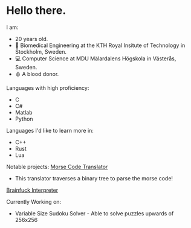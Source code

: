# Hello there.
I am:
- 20 years old.
- 🧬 Biomedical Engineering at the KTH Royal Insitute of Technology in Stockholm, Sweden.<br>
- 💻 Computer Science at MDU Mälardalens Högskola in Västerås, Sweden. <br>
- 🩸 A blood donor.

Languages with high proficiency:
- C
- C#
- Matlab
- Python

Languages I'd like to learn more in:
- C++
- Rust
- Lua

Notable projects:
[Morse Code Translator](https://github.com/BolvarsDad/morse-translator-C)
- This translator traverses a binary tree to parse the morse code!

[Brainfuck Interpreter](https://github.com/BolvarsDad/BrainFuck-Interpreter)

Currently Working on:
- Variable Size Sudoku Solver - Able to solve puzzles upwards of 256x256
